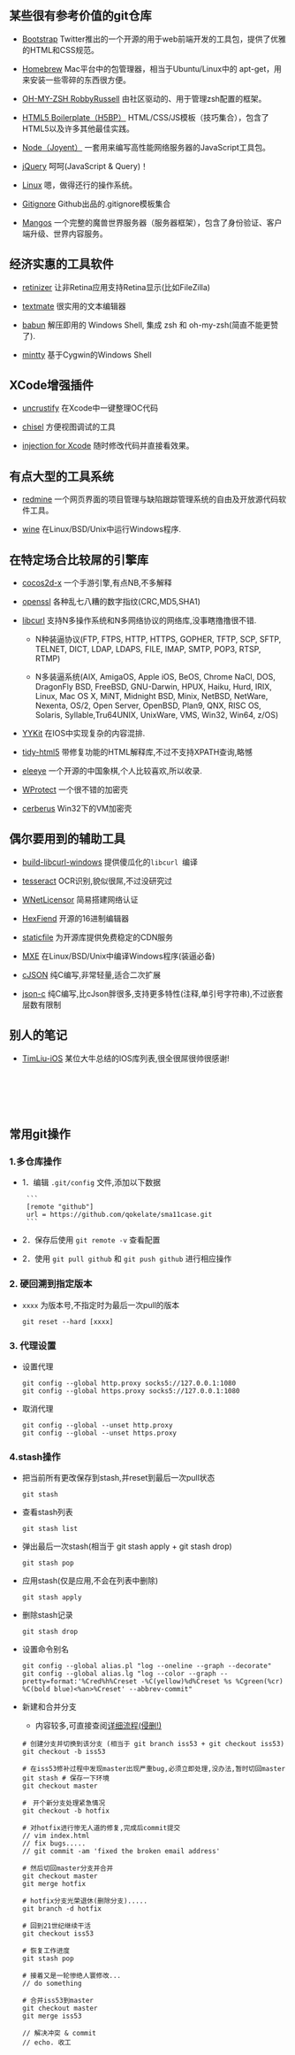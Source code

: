 
## 某些很有参考价值的git仓库
* [Bootstrap](https://github.com/twitter/bootstrap) Twitter推出的一个开源的用于web前端开发的工具包，提供了优雅的HTML和CSS规范。

* [Homebrew](https://github.com/mxcl/homebrew) Mac平台中的包管理器，相当于Ubuntu/Linux中的 apt-get，用来安装一些零碎的东西很方便。

* [OH-MY-ZSH RobbyRussell](https://github.com/robbyrussell/oh-my-zsh) 由社区驱动的、用于管理zsh配置的框架。

* [HTML5 Boilerplate（H5BP）](https://github.com/h5bp/html5-boilerplate) HTML/CSS/JS模板（技巧集合），包含了HTML5以及许多其他最佳实践。

* [Node（Joyent）](https://github.com/joyent/node) 一套用来编写高性能网络服务器的JavaScript工具包。

* [jQuery](https://github.com/jQuery/jQuery) 呵呵(JavaScript & Query)！

* [Linux](https://github.com/torvalds/linux) 嗯，做得还行的操作系统。

* [Gitignore](https://github.com/github/gitignore) Github出品的.gitignore模板集合

* [Mangos](https://github.com/mangos) 一个完整的魔兽世界服务器（服务器框架），包含了身份验证、客户端升级、世界内容服务。

## 经济实惠的工具软件
* [retinizer](http://retinizer.mikelpr.com/) 让非Retina应用支持Retina显示(比如FileZilla)

* [textmate](https://github.com/textmate/textmate) 很实用的文本编辑器

* [babun](https://github.com/babun/babun) 解压即用的 Windows Shell, 集成 zsh 和 oh-my-zsh(简直不能更赞了).

* [mintty](https://github.com/mintty/mintty) 基于Cygwin的Windows Shell

## XCode增强插件
* [uncrustify](https://github.com/uncrustify/uncrustify) 在Xcode中一键整理OC代码

* [chisel](https://github.com/facebook/chisel) 方便视图调试的工具

* [injection for Xcode](https://github.com/johnno1962/injectionforxcode) 随时修改代码并直接看效果。

## 有点大型的工具系统
* [redmine](https://github.com/redmine/redmine) 一个网页界面的项目管理与缺陷跟踪管理系统的自由及开放源代码软件工具。

* [wine](https://wiki.winehq.org/Git_Wine_Tutorial) 在Linux/BSD/Unix中运行Windows程序.

## 在特定场合比较屌的引擎库
* [cocos2d-x](https://github.com/cocos2d/cocos2d-x) 一个手游引擎,有点NB,不多解释

* [openssl](https://github.com/openssl/openssl) 各种乱七八糟的数字指纹(CRC,MD5,SHA1)

* [libcurl](https://github.com/curl/curl) 支持N多操作系统和N多网络协议的网络库,没事瞎撸撸很不错.
	- N种装逼协议(FTP, FTPS, HTTP, HTTPS, GOPHER, TFTP, SCP, SFTP, TELNET, DICT, LDAP, LDAPS, FILE, IMAP, SMTP, POP3, RTSP, RTMP)
	
	- N多装逼系统(AIX, AmigaOS, Apple iOS, BeOS, Chrome NaCl, DOS, DragonFly BSD, FreeBSD, GNU-Darwin, HPUX, Haiku, Hurd, IRIX, Linux, Mac OS X, MiNT, Midnight BSD, Minix, NetBSD, NetWare, Nexenta, OS/2, Open Server, OpenBSD, Plan9, QNX, RISC OS, Solaris, Syllable,Tru64UNIX, UnixWare, VMS, Win32, Win64, z/OS)

* [YYKit](https://github.com/ibireme/YYKit) 在IOS中实现复杂的内容混排.

* [tidy-html5](https://github.com/htacg/tidy-html5) 带修复功能的HTML解释库,不过不支持XPATH查询,略憾

* [eleeye](https://github.com/xqbase/eleeye) 一个开源的中国象棋,个人比较喜欢,所以收录.

* [WProtect](https://github.com/xiaoweime/WProtect) 一个很不错的加密壳

* [cerberus](https://github.com/devilogic/cerberus) Win32下的VM加密壳

## 偶尔要用到的辅助工具
* [build-libcurl-windows](https://github.com/blackrosezy/build-libcurl-windows) 提供傻瓜化的`libcurl `编译

* [tesseract](https://github.com/tesseract-ocr/tesseract) OCR识别,貌似很屌,不过没研究过

* [WNetLicensor](https://github.com/xiaoweime/WNetLicensor) 简易搭建网络认证

* [HexFiend](https://github.com/ridiculousfish/HexFiend) 开源的16进制编辑器

* [staticfile](https://github.com/staticfile/static) 为开源库提供免费稳定的CDN服务 

* [MXE](https://github.com/mxe/mxe) 在Linux/BSD/Unix中编译Windows程序(装逼必备)

* [cJSON](https://github.com/DaveGamble/cJSON) 纯C编写,非常轻量,适合二次扩展

* [json-c](https://github.com/jehiah/json-c) 纯C编写,比cJson胖很多,支持更多特性(注释,单引号字符串),不过嵌套层数有限制

## 别人的笔记
* [TimLiu-iOS](https://github.com/Tim9Liu9/TimLiu-iOS) 某位大牛总结的IOS库列表,很全很屌很帅很感谢!

<BR />
<BR />
<BR />
<BR />


## 常用git操作
### 1.多仓库操作
 * 1．编辑 `.git/config` 文件,添加以下数据
 
 		```
 		[remote "github"]
		url = https://github.com/qokelate/sma11case.git
		```
			
 * 2．保存后使用 `git remote -v` 查看配置
			
 * 2．使用 `git pull github` 和 `git push github` 进行相应操作



### 2. 硬回溯到指定版本
* `xxxx` 为版本号,不指定时为最后一次pull的版本

	```
	git reset --hard [xxxx]
	```

### 3. 代理设置
* 设置代理

	```
	git config --global http.proxy socks5://127.0.0.1:1080
	git config --global https.proxy socks5://127.0.0.1:1080
	```

* 取消代理

	```
	git config --global --unset http.proxy  
	git config --global --unset https.proxy
	```

### 4.stash操作
* 把当前所有更改保存到stash,并reset到最后一次pull状态

	```
	git stash
	```
	
* 查看stash列表

	```
	git stash list
	```

* 弹出最后一次stash(相当于 git stash apply + git stash drop)

	```
	git stash pop
	```


* 应用stash(仅是应用,不会在列表中删除)

	```
	git stash apply
	```


* 删除stash记录

	```
	git stash drop
	```

* 设置命令别名

	```
	git config --global alias.pl "log --oneline --graph --decorate"
	git config --global alias.lg "log --color --graph --pretty=format:'%Cred%h%Creset -%C(yellow)%d%Creset %s %Cgreen(%cr) %C(bold blue)<%an>%Creset' --abbrev-commit"
	```
	
* 新建和合并分支

	* 内容较多,可直接查阅[详细流程(侵删!)](https://git-scm.com/book/zh/v1/Git-%E5%88%86%E6%94%AF-%E5%88%86%E6%94%AF%E7%9A%84%E6%96%B0%E5%BB%BA%E4%B8%8E%E5%90%88%E5%B9%B6)

	```
	# 创建分支并切换到该分支 (相当于 git branch iss53 + git checkout iss53)
	git checkout -b iss53
	
	# 在iss53修补过程中发现master出现严重bug,必须立即处理,没办法,暂时切回master
	git stash # 保存一下环境
	git checkout master
	
	#　开个新分支处理紧急情况
	git checkout -b hotfix
	
	# 对hotfix进行惨无人道的修复,完成后commit提交
	// vim index.html
	// fix bugs.....
	// git commit -am 'fixed the broken email address'
	
	# 然后切回master分支并合并
	git checkout master
	git merge hotfix
	
	# hotfix分支光荣退休(删除分支).....
	git branch -d hotfix
	
	# 回到21世纪继续干活
	git checkout iss53
	
	# 恢复工作进度
	git stash pop
	
	# 接着又是一轮惨绝人寰修改...
	// do something
	
	# 合并iss53到master
	git checkout master
	git merge iss53
	
	// 解决冲突 & commit
	// echo. 收工
	
	```
	
	